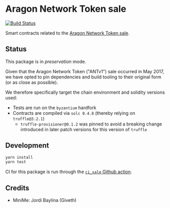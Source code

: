 # Aragon Network Token sale

[![Build Status](https://img.shields.io/github/workflow/status/aragon/aragon-network-token/ci:sale?style=flat-square)](https://github.com/aragon/aragon-network-token/actions?query=workflow%3Aci%3Asale)

Smart contracts related to the [Aragon Network Token sale](https://aragon.org/blog/aragon-token-sale-technical-overview-9c2a4b910755).

## Status

This package is in _preservation_ mode.

Given that the Aragon Network Token ("ANTv1") sale occurred in May 2017, we have opted to pin dependencies and build tooling to their original form (or as close as possible).

We therefore specifically target the chain environment and solidity versions used:

- Tests are run on the `byzantium` hardfork
- Contracts are compiled via `solc 0.4.8` (thereby relying on `truffle@3.2.1`)
  - `truffle-provisioner@0.1.2` was pinned to avoid a breaking change introduced in later patch versions for this version of `truffle`

## Development

```sh
yarn install
yarn test
```

CI for this package is run through the [`ci_sale` Github action](../../.github/workflows/ci_sale.yml).

## Credits

- MiniMe: Jordi Baylina (Giveth)
